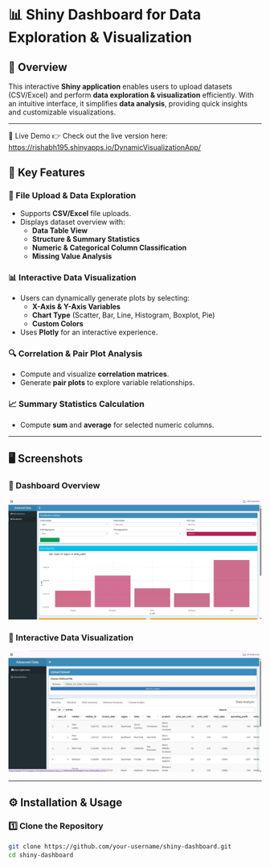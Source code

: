 # 📊 Shiny Dashboard for Data Exploration & Visualization  

## 🚀 Overview  
This interactive **Shiny application** enables users to upload datasets (CSV/Excel) and perform **data exploration & visualization** efficiently. With an intuitive interface, it simplifies **data analysis**, providing quick insights and customizable visualizations.  

---
🔗 Live Demo
👉 Check out the live version here: https://rishabh195.shinyapps.io/DynamicVisualizationApp/

## 🔑 Key Features  

### 📂 File Upload & Data Exploration  
- Supports **CSV/Excel** file uploads.  
- Displays dataset overview with:  
  - **Data Table View**  
  - **Structure & Summary Statistics**  
  - **Numeric & Categorical Column Classification**  
  - **Missing Value Analysis**  

### 📊 Interactive Data Visualization  
- Users can dynamically generate plots by selecting:  
  - **X-Axis & Y-Axis Variables**  
  - **Chart Type** (Scatter, Bar, Line, Histogram, Boxplot, Pie)  
  - **Custom Colors**  
- Uses **Plotly** for an interactive experience.  

### 🔍 Correlation & Pair Plot Analysis  
- Compute and visualize **correlation matrices**.  
- Generate **pair plots** to explore variable relationships.  

### 📈 Summary Statistics Calculation  
- Compute **sum** and **average** for selected numeric columns.  

---

## 🖥️ Screenshots  

### 📌 Dashboard Overview  
![Dashboard Overview](https://github.com/Rishab195/DynamicVisualizationApp/blob/main/appimg1.jpg)  


### 📌 Interactive Data Visualization  
![Dashboard Overview](https://github.com/Rishab195/DynamicVisualizationApp/blob/main/Appimg2.jpg)  


---

## ⚙️ Installation & Usage  

### 1️⃣ Clone the Repository  
```bash
git clone https://github.com/your-username/shiny-dashboard.git
cd shiny-dashboard
